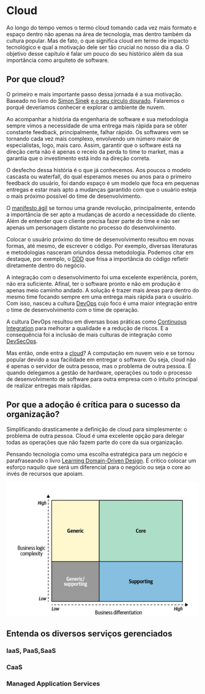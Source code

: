 # Cloud

Ao longo do tempo vemos o termo cloud tomando cada vez mais formato e espaço dentro não apenas na área de tecnologia, mas dentro também da cultura popular. Mas de fato, o que significa cloud em termo de impacto tecnológico e qual a motivação dele ser tão crucial no nosso dia a dia. O objetivo desse capítulo é falar um pouco do seu histórico além da sua importância como arquiteto de software.

## Por que cloud?

O primeiro e mais importante passo dessa jornada é a sua motivação. Baseado no livro do [Simon Sinek](https://simonsinek.com/) [e o seu círculo dourado](https://simonsinek.com/product/start-with-why/?ref=home). Falaremos o porquê deveríamos conhecer e explorar o ambiente de nuvem.

Ao acompanhar a história da engenharia de software e sua metodologia sempre vimos a necessidade de uma entrega mais rápida para se obter constante feedback, principalmente, falhar rápido. Os softwares vem se tornando cada vez mais complexo, envolvendo um número maior de especialistas, logo, mais caro. Assim, garantir que o software está na direção certa não é apenas o receio da perda to time to market, mas a garantia que o investimento está indo na direção correta.

O desfecho dessa história é o que já conhecemos. Aos poucos o modelo cascasta ou waterfall, do qual esperamos meses ou anos para o primeiro feedback do usuário, foi dando espaço é um modelo que foca em pequenas entregas e estar mais apto a mudanças garantido com que o usuário esteja o mais próximo possível do time de desenvolvimento.

O [manifesto ágil](https://agilemanifesto.org/) se tornou uma grande revolução, principalmente, entendo a importância de ser apto a mudanças de acordo a necessidade do cliente. Além de entender que o cliente precisa fazer parte do time e não ser apenas um personagem distante no processo do desenvolvimento.

Colocar o usuário próximo do time de desenvolvimento resultou em novas formas, até mesmo, de escrever o código. Por exemplo, diversas literaturas e metodologias nasceram oriundos dessa metodologia. Podemos citar em destaque, por exemplo, o [DDD](https://www.amazon.com/dp/0321125215) que frisa a importância do código refletir diretamente dentro do negócio.

A integração com o desenvolvimento foi uma excelente experiência, porém, não era suficiente. Afinal, ter o software pronto e não em produção é apenas meio caminho andado. A solução é trazer mais áreas para dentro do mesmo time focando sempre em uma entrega mais rápida para o usuário. Com isso, nasceu a cultura [DevOps](https://aws.amazon.com/devops/what-is-devops/) cujo foco é uma maior integração entre o time de desenvolvimento com o time de operação. 

A cultura DevOps resultou em diversas boas práticas como [Continuous Integration](https://www.amazon.com/dp/0321336380) para melhorar a qualidade e a redução de riscos. E a consequência foi a inclusão de mais culturas de integração como [DevSecOps](https://dzone.com/articles/starting-with-information-security-how-to-avoid-he).

Mas então, onde entra a [cloud](https://www.nist.gov/news-events/news/2011/10/final-version-nist-cloud-computing-definition-published)? A computação em nuvem veio e se tornou popular devido a sua facilidade em entregar o software. Ou seja, cloud não é apenas o servidor de outra pessoa, mas o problema de outra pessoa. É quando delegamos a gestão de hardware, operações ou todo o processo de desenvolvimento de software para outra empresa com o intuito principal de realizar entregas mais rápidas.

## Por que a adoção é crítica para o sucesso da organização?



Simplificando drasticamente a definição de cloud para simplesmente: o problema de outra pessoa. Cloud é uma excelente opção para delegar todas as operações que não fazem parte do core da sua organização.



Pensando tecnologia como uma escolha estratégica para um negócio e parafraseando o livro [Learning Domain-Driven Design](https://www.amazon.com/dp/1098100131). É crítico colocar um esforço naquilo que será um diferencial para o negócio ou seja o core ao invés de recursos que apoiam. 

![Descrição e relação da complexidade e o diferencial](images/chapter_01_01.png)

## Entenda os diversos serviços gerenciados
### IaaS, PaaS,SaaS
### CaaS
### Managed Application Services
